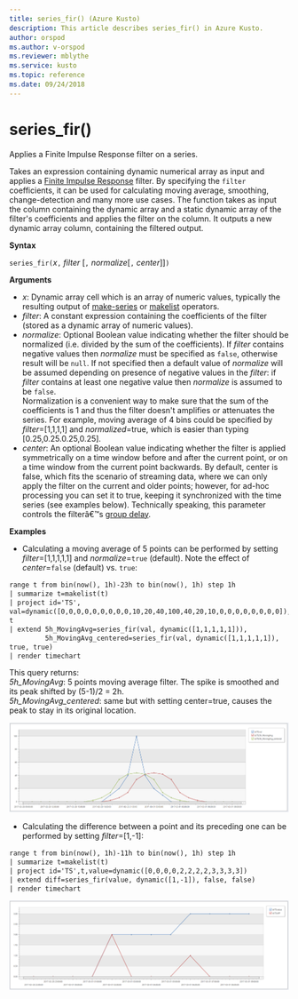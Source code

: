 ```yaml
---
title: series_fir() (Azure Kusto)
description: This article describes series_fir() in Azure Kusto.
author: orspod
ms.author: v-orspod
ms.reviewer: mblythe
ms.service: kusto
ms.topic: reference
ms.date: 09/24/2018
---
```

# series_fir()

Applies a Finite Impulse Response filter on a series.  

Takes an expression containing dynamic numerical array as input and applies a [Finite Impulse Response](https://en.wikipedia.org/wiki/Finite_impulse_response) filter. By specifying the `filter` coefficients, it can be used for calculating moving average, smoothing, change-detection and many more use cases. The function takes as input the column containing the dynamic array and a static dynamic array of the filter's coefficients and applies the filter on the column. It outputs a new dynamic array column, containing the filtered output.  

**Syntax**

`series_fir(`*x*`,` *filter* [`,` *normalize*[`,` *center*]]`)`

**Arguments**

* *x*: Dynamic array cell which is an array of numeric values, typically the resulting output of [make-series](make-seriesoperator.md) or [makelist](makelist-aggfunction.md) operators.
* *filter*: A constant expression containing the coefficients of the filter (stored as a dynamic array of numeric values).
* *normalize*: Optional Boolean value indicating whether the filter should be normalized (i.e. divided by the sum of the coefficients). If *filter* contains negative values then *normalize* must be specified as `false`, otherwise result will be `null`. If not specified then a default value of *normalize* will be assumed depending on presence of negative values in the *filter*: if *filter* contains at least one negative value then *normalize* is assumed to be `false`.  
Normalization is a convenient way to make sure that the sum of the coefficients is 1 and thus the filter doesn't amplifies or attenuates the series. For example, moving average of 4 bins could be specified by *filter*=[1,1,1,1] and *normalized*=true, which is easier than typing [0.25,0.25.0.25,0.25].
* *center*: An optional Boolean value indicating whether the filter is applied symmetrically on a time window before and after the current point, or on a time window from the current point backwards. By default, center is false, which fits the scenario of streaming data, where we can only apply the filter on the current and older points; however, for ad-hoc processing you can set it to true, keeping it synchronized with the time series (see examples below). Technically speaking, this parameter controls the filterâ€™s [group delay](https://en.wikipedia.org/wiki/Group_delay_and_phase_delay).

**Examples**

* Calculating a moving average of 5 points can be performed by setting *filter*=[1,1,1,1,1] and *normalize*=`true` (default). Note the effect of *center*=`false` (default) vs. `true`:

```kusto
range t from bin(now(), 1h)-23h to bin(now(), 1h) step 1h
| summarize t=makelist(t)
| project id='TS', val=dynamic([0,0,0,0,0,0,0,0,0,10,20,40,100,40,20,10,0,0,0,0,0,0,0,0]), t
| extend 5h_MovingAvg=series_fir(val, dynamic([1,1,1,1,1])),
         5h_MovingAvg_centered=series_fir(val, dynamic([1,1,1,1,1]), true, true)
| render timechart
```

This query returns:  
*5h_MovingAvg*: 5 points moving average filter. The spike is smoothed and its peak shifted by (5-1)/2 = 2h.  
*5h_MovingAvg_centered*: same but with setting center=true, causes the peak to stay in its original location.

![](./Images/samples/series-fir.png)

* Calculating the difference between a point and its preceding one can be performed by setting *filter*=[1,-1]:

```kusto
range t from bin(now(), 1h)-11h to bin(now(), 1h) step 1h
| summarize t=makelist(t)
| project id='TS',t,value=dynamic([0,0,0,0,2,2,2,2,3,3,3,3])
| extend diff=series_fir(value, dynamic([1,-1]), false, false)
| render timechart
```

![](./Images/samples/series-fir2.png)